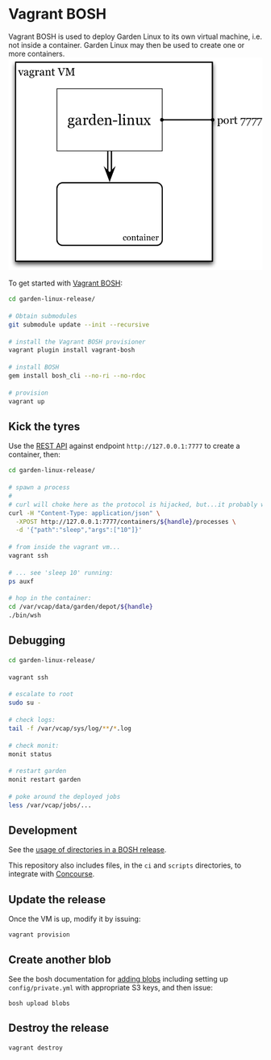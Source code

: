 # Vagrant BOSH

Vagrant BOSH is used to deploy Garden Linux to its own virtual machine, i.e. not inside a container. Garden Linux may then be used to create one or more containers.
![Vagrant BOSH](images/vagrant-bosh.png)

To get started with [Vagrant BOSH](https://github.com/cppforlife/vagrant-bosh):

```sh
cd garden-linux-release/

# Obtain submodules
git submodule update --init --recursive

# install the Vagrant BOSH provisioner
vagrant plugin install vagrant-bosh

# install BOSH
gem install bosh_cli --no-ri --no-rdoc

# provision
vagrant up
```


## Kick the tyres

Use the [REST API](https://github.com/cloudfoundry-incubator/garden#rest-api) against endpoint `http://127.0.0.1:7777` to create a container, then:
```sh
cd garden-linux-release/

# spawn a process
#
# curl will choke here as the protocol is hijacked, but...it probably worked.
curl -H "Content-Type: application/json" \
  -XPOST http://127.0.0.1:7777/containers/${handle}/processes \
  -d '{"path":"sleep","args":["10"]}'

# from inside the vagrant vm...
vagrant ssh

# ... see 'sleep 10' running:
ps auxf

# hop in the container:
cd /var/vcap/data/garden/depot/${handle}
./bin/wsh
```

## Debugging

```sh
cd garden-linux-release/

vagrant ssh

# escalate to root
sudo su -

# check logs:
tail -f /var/vcap/sys/log/**/*.log

# check monit:
monit status

# restart garden
monit restart garden

# poke around the deployed jobs
less /var/vcap/jobs/...
```


## Development

See the [usage of directories in a BOSH release](https://www.pivotaltracker.com/story/show/78508966).

This repository also includes files, in the `ci` and `scripts` directories, to integrate with [Concourse](https://github.com/concourse/concourse).

## Update the release

Once the VM is up, modify it by issuing:
```
vagrant provision
```

## Create another blob
See the bosh documentation for [adding blobs](http://docs.cloudfoundry.org/bosh/create-release.html#blobs) including setting up `config/private.yml` with appropriate S3 keys, and then issue:
```
bosh upload blobs
```

## Destroy the release
```
vagrant destroy
```
